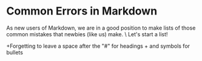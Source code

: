 # Common Errors in Markdown

As new users of Markdown, we are in a good position to make lists of those common mistakes that newbies (like us) make. \ Let's start a list!

+Forgetting to leave a space after the "#" for headings 
    + and symbols for bullets